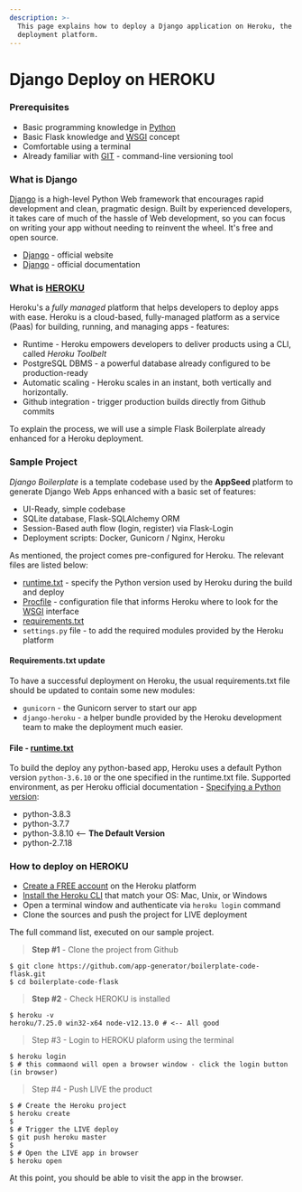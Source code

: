 ```yaml
---
description: >-
  This page explains how to deploy a Django application on Heroku, the popular
  deployment platform.
---
```


# Django Deploy on HEROKU

### Prerequisites <a id="prerequisites"></a>

* Basic programming knowledge in [Python](https://www.python.org/)
* Basic Flask knowledge and [WSGI](https://docs-old.appseed.us/what-is/wsgi/) concept
* Comfortable using a terminal
* Already familiar with [GIT](https://git-scm.com/) - command-line versioning tool



### What is Django

 [Django](https://www.djangoproject.com/) is a high-level Python Web framework that encourages rapid development and clean, pragmatic design. Built by experienced developers, it takes care of much of the hassle of Web development, so you can focus on writing your app without needing to reinvent the wheel. It's free and open source.

* [Django](https://www.djangoproject.com/) - official website
* [Django](https://docs.djangoproject.com/en/3.2/) - official documentation

### 

### What is [HEROKU](https://www.heroku.com/)

Heroku's a _fully managed_ platform that helps developers to deploy apps with ease. Heroku is a cloud-based, fully-managed platform as a service \(Paas\) for building, running, and managing apps - features:

* Runtime - Heroku empowers developers to deliver products using a CLI, called _Heroku Toolbelt_
* PostgreSQL DBMS - a powerful database already configured to be production-ready
* Automatic scaling - Heroku scales in an instant, both vertically and horizontally.
* Github integration - trigger production builds directly from Github commits

To explain the process, we will use a simple Flask Boilerplate already enhanced for a Heroku deployment.



### Sample Project

_Django Boilerplate_ is a template codebase used by the **AppSeed** platform to generate Django Web Apps enhanced with a basic set of features:

* UI-Ready, simple codebase
* SQLite database, Flask-SQLAlchemy ORM
* Session-Based auth flow \(login, register\) via Flask-Login
* Deployment scripts: Docker, Gunicorn / Nginx, Heroku

As mentioned, the project comes pre-configured for Heroku. The relevant files are listed below:

* [runtime.txt](https://github.com/app-generator/boilerplate-code-django/blob/master/runtime.txt) - specify the Python version used by Heroku during the build and deploy
* [Procfile](https://github.com/app-generator/boilerplate-code-django/blob/master/Procfile) - configuration file that informs Heroku where to look for the [WSGI](https://docs-old.appseed.us/what-is/wsgi/) interface
* [requirements.txt](https://github.com/app-generator/boilerplate-code-django/blob/master/requirements.txt)
* `settings.py` file - to add the required modules provided by the Heroku platform



#### Requirements.txt update <a id="requirementstxt-update"></a>

To have a successful deployment on Heroku, the usual requirements.txt file should be updated to contain some new modules:

* `gunicorn` - the Gunicorn server to start our app
* `django-heroku` - a helper bundle provided by the Heroku development team to make the deployment much easier.



#### File - [runtime.txt](https://github.com/app-generator/boilerplate-code-django/blob/master/runtime.txt) <a id="file-runtimetxt"></a>

To build the deploy any python-based app, Heroku uses a default Python version `python-3.6.10` or the one specified in the runtime.txt file. Supported environment, as per Heroku official documentation - [Specifying a Python version](https://devcenter.heroku.com/articles/python-support#specifying-a-python-version):

* python-3.8.3
* python-3.7.7
* python-3.8.10 &lt;-- **The Default Version**
* python-2.7.18



### How to deploy on HEROKU

* [Create a FREE account](https://signup.heroku.com/) on the Heroku platform
* [Install the Heroku CLI](https://devcenter.heroku.com/articles/getting-started-with-python#set-up) that match your OS: Mac, Unix, or Windows
* Open a terminal window and authenticate via `heroku login` command
* Clone the sources and push the project for LIVE deployment

The full command list, executed on our sample project.

> **Step \#1** - Clone the project from Github

```text
$ git clone https://github.com/app-generator/boilerplate-code-flask.git
$ cd boilerplate-code-flask
```

> **Step \#2** - Check HEROKU is installed

```text
$ heroku -v
heroku/7.25.0 win32-x64 node-v12.13.0 # <-- All good
```

> Step \#3 - Login to HEROKU plaform using the terminal

```text
$ heroku login
$ # this commaond will open a browser window - click the login button (in browser)
```

> Step \#4 - Push LIVE the product

```text
$ # Create the Heroku project
$ heroku create
$
$ # Trigger the LIVE deploy
$ git push heroku master
$
$ # Open the LIVE app in browser
$ heroku open
```

At this point, you should be able to visit the app in the browser. 

